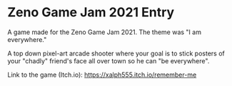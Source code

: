 # Zeno Game Jam 2021 Entry

A game made for the Zeno Game Jam 2021. The theme was "I am everywhere."

A top down pixel-art arcade shooter where your goal is to stick posters of your "chadly" friend's face all over town so he can "be everywhere".

Link to the game (Itch.io): https://xalph555.itch.io/remember-me
